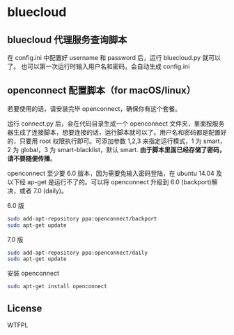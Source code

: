 # bluecloud

## bluecloud 代理服务查询脚本

在 config.ini 中配置好 username 和 password 后，运行 bluecloud.py 就可以了。
也可以第一次运行时输入用户名和密码，会自动生成 config.ini

## openconnect 配置脚本（for macOS/linux）

若要使用的话，请安装完毕 openconnect，确保你有这个套餐。

运行 connect.py 后，会在代码目录生成一个 openconnect 文件夹，里面按服务器生成了连接脚本，想要连接的话，运行脚本就可以了。用户名和密码都是配置好的，只要用 root 权限执行即可。可添加参数 1,2,3 来指定运行模式，1 为 smart，2 为 global，3 为 smart-blacklist，默认 smart. **由于脚本里面已经存储了密码，请不要随便传播**。

openconnect 至少要 6.0 版本，因为需要免输入密码登陆，在 ubuntu 14.04 及以下经 ap-get 是运行不了的。可以将 openconnect 升级到 6.0 (backport)解决，或者 7.0 (daily)。

6.0 版
```bash
sudo add-apt-repository ppa:openconnect/backport
sudo apt-get update
```

7.0 版
```bash
sudo add-apt-repository ppa:openconnect/daily
sudo apt-get update
```

安装 openconnect
```bash
sudo apt-get install openconnect
```

## License
WTFPL
